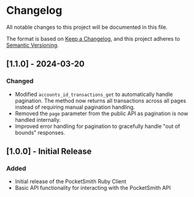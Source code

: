 # Changelog

All notable changes to this project will be documented in this file.

The format is based on [Keep a Changelog](https://keepachangelog.com/en/1.0.0/),
and this project adheres to [Semantic Versioning](https://semver.org/spec/v2.0.0.html).

## [1.1.0] - 2024-03-20

### Changed
- Modified `accounts_id_transactions_get` to automatically handle pagination. The method now returns all transactions across all pages instead of requiring manual pagination handling.
- Removed the `page` parameter from the public API as pagination is now handled internally.
- Improved error handling for pagination to gracefully handle "out of bounds" responses.

## [1.0.0] - Initial Release

### Added
- Initial release of the PocketSmith Ruby Client
- Basic API functionality for interacting with the PocketSmith API 